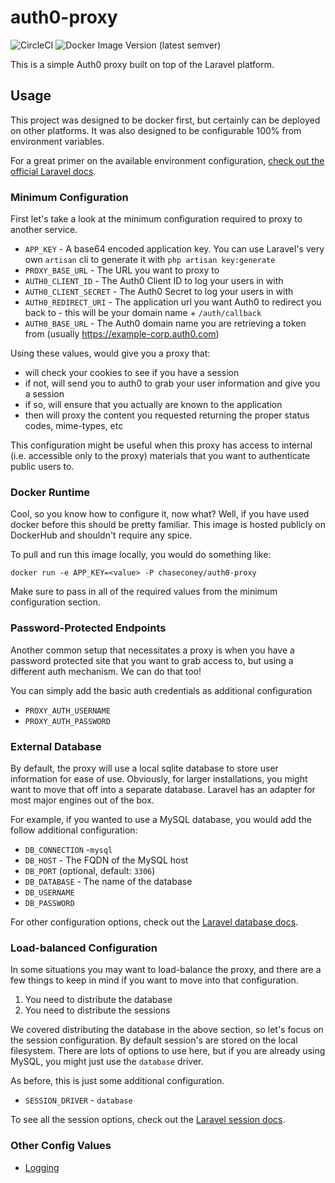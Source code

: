 
# auth0-proxy
![CircleCI](https://img.shields.io/circleci/build/github/chaseconey/auth0-proxy)
![Docker Image Version (latest semver)](https://img.shields.io/docker/v/chaseconey/auth0-proxy)

This is a simple Auth0 proxy built on top of the Laravel platform.

## Usage

This project was designed to be docker first, but certainly can be deployed on other platforms. It was also designed to be configurable 100% from environment variables.

For a great primer on the available environment configuration, [check out the official Laravel docs](https://laravel.com/docs/9.x/configuration#environment-configuration).

### Minimum Configuration

First let's take a look at the minimum configuration required to proxy to another service.

- `APP_KEY` - A base64 encoded application key. You can use Laravel's very own `artisan` cli to generate it with `php artisan key:generate`
- `PROXY_BASE_URL` - The URL you want to proxy to
- `AUTH0_CLIENT_ID` - The Auth0 Client ID to log your users in with
- `AUTH0_CLIENT_SECRET` - The Auth0 Secret to log your users in with
- `AUTH0_REDIRECT_URI` - The application url you want Auth0 to redirect you back to - this will be your domain name + `/auth/callback`
- `AUTH0_BASE_URL` - The Auth0 domain name you are retrieving a token from (usually https://example-corp.auth0.com)

Using these values, would give you a proxy that:

- will check your cookies to see if you have a session
- if not, will send you to auth0 to grab your user information and give you a session
- if so, will ensure that you actually are known to the application
- then will proxy the content you requested returning the proper status codes, mime-types, etc

This configuration might be useful when this proxy has access to internal (i.e. accessible only to the proxy) materials that you want to authenticate public users to.

### Docker Runtime

Cool, so you know how to configure it, now what? Well, if you have used docker before this should be pretty familiar. This image is hosted publicly on DockerHub and shouldn't require any spice.

To pull and run this image locally, you would do something like:

```
docker run -e APP_KEY=<value> -P chaseconey/auth0-proxy
```

Make sure to pass in all of the required values from the minimum configuration section.

### Password-Protected Endpoints

Another common setup that necessitates a proxy is when you have a password protected site that you want to grab access to, but using a different auth mechanism. We can do that too!

You can simply add the basic auth credentials as additional configuration

- `PROXY_AUTH_USERNAME`
- `PROXY_AUTH_PASSWORD`

### External Database

By default, the proxy will use a local sqlite database to store user information for ease of use. Obviously, for larger installations, you might want to move that off into a separate database. Laravel has an adapter for most major engines out of the box.

For example, if you wanted to use a MySQL database, you would add the follow additional configuration:

- `DB_CONNECTION` -`mysql`
- `DB_HOST` - The FQDN of the MySQL host
- `DB_PORT` (optional, default: `3306`)
- `DB_DATABASE` - The name of the database
- `DB_USERNAME`
- `DB_PASSWORD`

For other configuration options, check out the [Laravel database docs](https://laravel.com/docs/9.x/database#configuration).

### Load-balanced Configuration

In some situations you may want to load-balance the proxy, and there are a few things to keep in mind if you want to move into that configuration.

1. You need to distribute the database
2. You need to distribute the sessions

We covered distributing the database in the above section, so let's focus on the session configuration. By default session's are stored on the local filesystem. There are lots of options to use here, but if you are already using MySQL, you might just use the `database` driver.

As before, this is just some additional configuration.

- `SESSION_DRIVER` - `database`

To see all the session options, check out the [Laravel session docs](https://laravel.com/docs/9.x/session#configuration).

### Other Config Values

- [Logging](https://laravel.com/docs/9.x/logging#configuration)